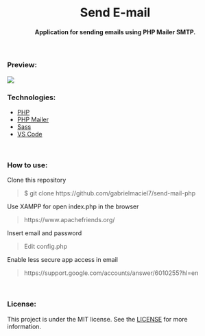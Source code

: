 <h1 align="center"> Send E-mail </h1> 

<h4 align="center"> Application for sending emails using PHP Mailer SMTP. </h4>

<br>

<h3> Preview: </h3>
<img src="https://github.com/gabrielmaciel7/send-mail-php/blob/master/send-mail.gif" />

<br>

<h3> Technologies: </h3>

<ul>
<li><a href="https://www.php.net/">PHP</a></li>
<li><a href="https://github.com/PHPMailer/PHPMailer">PHP Mailer</a></li>
<li><a href="https://sass-lang.com/">Sass</a></li>
<li><a href="https://code.visualstudio.com/">VS Code</a></li>
</ul>

<br>

<h3> How to use: </h3>

<p> Clone this repository </p>
<blockquote>$ git clone https://github.com/gabrielmaciel7/send-mail-php</blockquote>
<p> Use XAMPP for open index.php in the browser </p>
<blockquote>https://www.apachefriends.org/</blockquote>
<p> Insert email and password </p>
<blockquote>Edit config.php</blockquote>
<p> Enable less secure app access in email </p>
<blockquote>https://support.google.com/accounts/answer/6010255?hl=en</blockquote>

<br>

<h3> License: </h3>

<p>This project is under the MIT license. See the 
<a href="https://github.com/gabrielmaciel7/send-mail-php/blob/master/LICENSE">LICENSE</a> 
for more information.</p>
